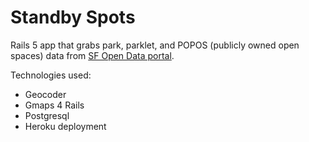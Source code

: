 # Standby Spots

Rails 5 app that grabs park, parklet, and POPOS (publicly owned open spaces) data from [SF Open Data portal](https://data.sfgov.org/).

Technologies used:
+ Geocoder
+ Gmaps 4 Rails
+ Postgresql
+ Heroku deployment